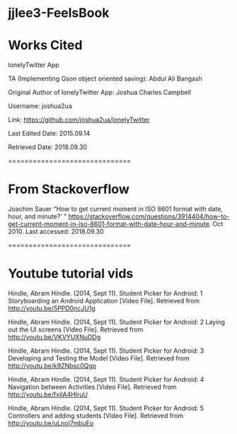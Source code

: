 # jjlee3-FeelsBook

Works Cited
===================
lonelyTwitter App

TA (Implementing Gson object oriented saving): 
Abdul Ali Bangash

Original Author of lonelyTwitter App:
Joshua Charles Campbell

Username:
joshua2ua

Link:
https://github.com/joshua2ua/lonelyTwitter

Last Edited Date:
2015.09.14

Retrieved Date:
2018.09.30

==============================

From Stackoverflow
==============================
Joachim Sauer “How to get current moment in ISO 8601 format with date, hour, and minute?' ” https://stackoverflow.com/questions/3914404/how-to-get-current-moment-in-iso-8601-format-with-date-hour-and-minute. Oct 2010. Last accessed: 2018.09.30


==============================

Youtube tutorial vids
==============================
Hindle, Abram Hindle. (2014, Sept 11). Student Picker for Android: 1 Storyboarding an Android Application [Video File]. Retrieved from http://youtu.be/5PPD0ncJU1g

Hindle, Abram Hindle. (2014, Sept 11). Student Picker for Android: 2 Laying out the UI screens [Video File]. Retrieved from http://youtu.be/VKVYUXNuDDg

Hindle, Abram Hindle. (2014, Sept 11). Student Picker for Android: 3 Developing and Testing the Model [Video File]. Retrieved from http://youtu.be/k9ZNbsc0Qgo

Hindle, Abram Hindle. (2014, Sept 11). Student Picker for Android: 4 Navigation between Activities [Video File]. Retrieved from http://youtu.be/fxjIA4HIruU

Hindle, Abram Hindle. (2014, Sept 11). Student Picker for Android: 5 Controllers and adding students [Video File]. Retrieved from http://youtu.be/uLnoI7mbuEo
